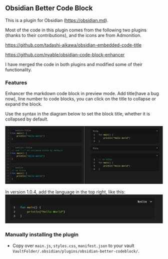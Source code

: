 ## Obsidian Better Code Block

This is a plugin for Obsidian (https://obsidian.md).

Most of the code in this plugin comes from the following two plugins (thanks to their contributions), and the icons are from Admonition.

https://github.com/tadashi-aikawa/obsidian-embedded-code-title

https://github.com/nyable/obsidian-code-block-enhancer

I have merged the code in both plugins and modified some of their functionality.

### Features
Enhancer the markdown code block in preview mode. Add title(have a bug now), line number to code blocks, you can click on the title to collapse or expand the block.

Use the syntax in the diagram below to set the block title, whether it is collapsed by default.

![image-20220402200431096](screenshots/image-20220402200431096.png)

In version 1.0.4, add the language in the top right, like this:
![screenshots/image-20220601202203.png](screenshots/image-20220601202203.png)

### Manually installing the plugin

- Copy over `main.js`, `styles.css`, `manifest.json` to your vault `VaultFolder/.obsidian/plugins/obsidian-better-codeblock/`.
